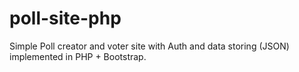 # poll-site-php
Simple Poll creator and voter site with Auth and data storing (JSON) implemented in PHP + Bootstrap.

